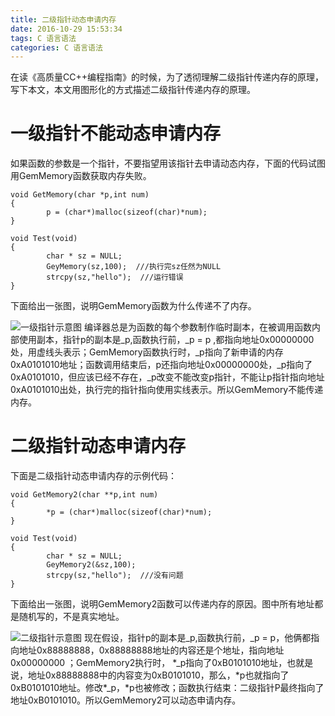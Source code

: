 ```yaml
---
title: 二级指针动态申请内存
date: 2016-10-29 15:53:34
tags: C 语言语法
categories: C 语言语法
---
```

在读《高质量CC++编程指南》的时候，为了透彻理解二级指针传递内存的原理，写下本文，本文用图形化的方式描述二级指针传递内存的原理。

<!--more-->

# 一级指针不能动态申请内存
如果函数的参数是一个指针，不要指望用该指针去申请动态内存，下面的代码试图用GemMemory函数获取内存失败。

	void GetMemory(char *p,int num)
	{
			p = (char*)malloc(sizeof(char)*num);
	}
	
	void Test(void)
	{
			char * sz = NULL;
			GeyMemory(sz,100);  ///执行完sz任然为NULL
			strcpy(sz,"hello");  ///运行错误
	}
	
下面给出一张图，说明GemMemory函数为什么传递不了内存。

![一级指针示意图](http://of685p9vy.bkt.clouddn.com/%E4%B8%80%E7%BA%A7%E6%8C%87%E9%92%88%E7%A4%BA%E6%84%8F%E5%9B%BE.bmp)
编译器总是为函数的每个参数制作临时副本，在被调用函数内部使用副本，指针p的副本是_p,函数执行前，_p = p ,都指向地址0x00000000处，用虚线头表示；GemMemory函数执行时，_p指向了新申请的内存0xA0101010地址；函数调用结束后，p还指向地址0x00000000处，_p指向了0xA0101010，但应该已经不存在，_p改变不能改变p指针，不能让p指针指向地址0xA0101010出处，执行完的指针指向使用实线表示。所以GemMemory不能传递内存。
# 二级指针动态申请内存

下面是二级指针动态申请内存的示例代码：

	void GetMemory2(char **p,int num)
	{
			*p = (char*)malloc(sizeof(char)*num);
	}
	
	void Test(void)
	{
			char * sz = NULL;
			GeyMemory2(&sz,100);  
			strcpy(sz,"hello");  ///没有问题 
	}
	
下面给出一张图，说明GemMemory2函数可以传递内存的原因。图中所有地址都是随机写的，不是真实地址。

![二级指针示意图](http://of685p9vy.bkt.clouddn.com/%E4%BA%8C%E7%BA%A7%E6%8C%87%E9%92%88%E7%A4%BA%E6%84%8F%E5%9B%BE.bmp)
现在假设，指针p的副本是_p,函数执行前，_p = p，他俩都指向地址0x88888888，0x88888888地址的内容还是个地址，指向地址0x00000000 ；GemMemory2执行时， \*_p指向了0xB0101010地址，也就是说，地址0x88888888中的内容变为0xB0101010，那么，\*p也就指向了0xB0101010地址。修改\*_p，\*p也被修改；函数执行结束：二级指针P最终指向了地址0xB0101010。所以GemMemory2可以动态申请内存。